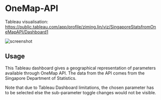 # OneMap-API

Tableau visualisation: https://public.tableau.com/app/profile/ziming.lin/viz/SingaporeStatsfromOneMapAPI/Dashboard1

![screenshot](github-link-to-gif-here)

## Usage

This Tableau dashboard gives a geographical representation of parameters available through OneMap API. The data from the API comes from the Singapore Department of Statistics.

Note that due to Tableau Dashboard limitations, the chosen parameter has to be selected else the sub-parameter toggle changes would not be visible.


